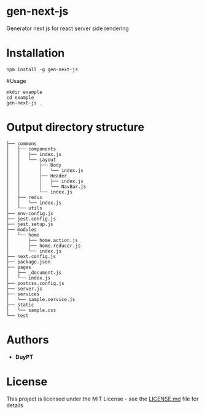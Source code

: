 # gen-next-js
Generator next js for react server side rendering 

# Installation
```
npm install -g gen-next-js
```

#Usage
```
mkdir example
cd example
gen-next-js .
```

# Output directory structure
```
├── commons
│   ├── components
│   │   ├── index.js
│   │   └── Layout
│   │       ├── Body
│   │       │   └── index.js
│   │       ├── Header
│   │       │   ├── index.js
│   │       │   └── NavBar.js
│   │       └── index.js
│   ├── redux
│   │   └── index.js
│   └── utils
├── env-config.js
├── jest.config.js
├── jest.setup.js
├── modules
│   └── home
│       ├── home.action.js
│       ├── home.reducer.js
│       └── index.js
├── next.config.js
├── package.json
├── pages
│   ├── _document.js
│   └── index.js
├── postcss.config.js
├── server.js
├── services
│   └── sample.service.js
├── static
│   └── sample.css
└── test
```
# Authors

* **DuyPT**

# License
This project is licensed under the MIT License - see the [LICENSE.md](LICENSE.md) file for details